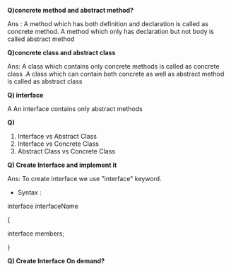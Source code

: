**Q)concrete method and abstract method?**

Ans : A method which has both definition and declaration  is called as concrete method.
A method which only has declaration but not body is called abstract method

**Q)concrete class and abstract class**

Ans: A class which contains only concrete methods is called as concrete class
.A class which can contain both concrete as well as abstract  method is called as
abstract class

**Q) interface**

A An interface  contains only abstract methods 

**Q)** 
1.  Interface vs Abstract Class
1. Interface vs Concrete Class
1. Abstract Class vs Concrete Class

**Q) Create Interface and implement it**

Ans: To create interface we use "interface" keyword.
* Syntax : 
  
interface interfaceName

{

interface members;


}

**Q) Create Interface On demand?**
